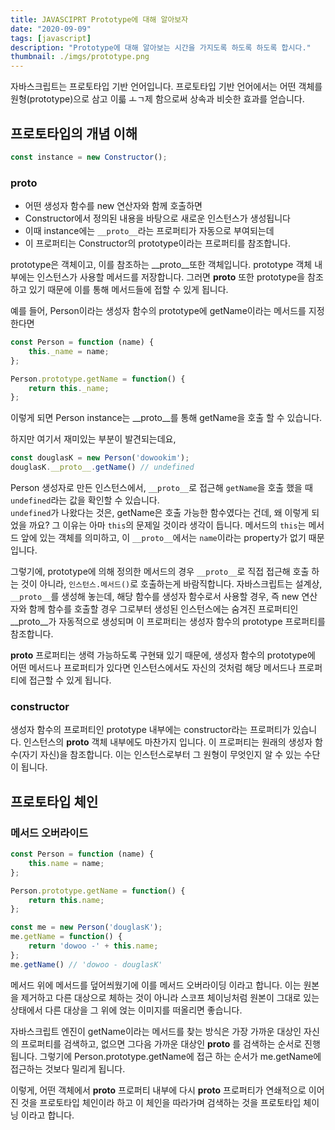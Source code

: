 ```yaml
---
title: JAVASCIPRT Prototype에 대해 알아보자
date: "2020-09-09"
tags: [javascript]
description: "Prototype에 대해 알아보는 시간을 가지도록 하도록 하도록 합시다."
thumbnail: ./imgs/prototype.png
---
```


자바스크립트는 프로토타입 기반 언어입니다. 프로토타입 기반 언어에서는 어떤 객체를 원형(prototype)으로 삼고 이륿 ㅗㄱ제 함으로써 상속과 비슷한 효과를 얻습니다.

## 프로토타입의 개념 이해

```js
const instance = new Constructor();
```

### __proto__

* 어떤 생성자 함수를 new 연산자와 함께 호출하면
* Constructor에서 정의된 내용을 바탕으로 새로운 인스턴스가 생성됩니다
* 이때 instance에는 `__proto__`라는 프로퍼티가 자동으로 부여되는데
* 이 프로퍼티는 Constructor의 prototype이라는 프로퍼티를 참조합니다.

prototype은 객체이고, 이를 참조하는 __proto__또한 객체입니다. prototype 객체 내부에는 인스턴스가 사용할 메서드를 저장합니다. 그러면 __proto__ 또한 prototype을 참조하고 있기 때문에 이를 통해 메서드들에 접할 수 있게 됩니다.

예를 들어, Person이라는 생성자 함수의 prototype에 getName이라는 메서드를 지정한다면

```js
const Person = function (name) {
    this._name = name;
};

Person.prototype.getName = function() {
    return this._name;
};
```

이렇게 되면 Person instance는 __proto__를 통해 getName을 호출 할 수 있습니다.

하지만 여기서 재미있는 부분이 발견되는데요,

```js
const douglasK = new Person('dowookim');
douglasK.__proto__.getName() // undefined
```

Person 생성자로 만든 인스턴스에서, `__proto__`로 접근해 `getName`을 호출 했을 때 `undefined`라는 값을 확인할 수 있습니다.  
`undefined`가 나왔다는 것은, getName은 호출 가능한 함수였다는 건데, 왜 이렇게 되었을 까요? 그 이유는 아마 `this`의 문제일 것이라 생각이 듭니다. 메서드의 `this`는 메서드 앞에 있는 객체를 의미하고, 이 `__proto__`에서는 `name`이라는 property가 없기 때문입니다.

그렇기에, prototype에 의해 정의한 메서드의 경우 `__proto__`로 직접 접근해 호출 하는 것이 아니라, `인스턴스.메서드()`로 호출하는게 바람직합니다. 자바스크립트는 설계상, `__proto__`를 생성해 놓는데, 해당 함수를 생성자 함수로서 사용할 경우, 즉 new 연산자와 함께 함수를 호출할 경우 그로부터 생성된 인스턴스에는 숨겨진 프로퍼티인 __proto__가 자동적으로 생성되며 이 프로퍼티는 생성자 함수의 prototype 프로퍼티를 참조합니다.

__proto__ 프로퍼티는 생력 가능하도록 구현돼 있기 때문에, 생성자 함수의 prototype에 어떤 메서드나 프로퍼티가 있다면 인스턴스에서도 자신의 것처럼 해당 메서드나 프로퍼티에 접근할 수 있게 됩니다.

### constructor

생성자 함수의 프로퍼티인 prototype 내부에는 constructor라는 프로퍼티가 있습니다. 인스턴스의 __proto__ 객체 내부에도 마찬가지 입니다. 이 프로퍼티는 원래의 생성자 함수(자기 자신)을 참조합니다. 이는 인스턴스로부터 그 원형이 무엇인지 알 수 있는 수단이 됩니다.

## 프로토타입 체인

### 메서드 오버라이드

```js
const Person = function (name) {
    this.name = name;
};

Person.prototype.getName = function() {
    return this.name;
};

const me = new Person('douglasK');
me.getName = function() {
    return 'dowoo -' + this.name;
};
me.getName() // 'dowoo - douglasK'
```

메서드 위에 메서드를 덮어씌웠기에 이를 메서드 오버라이딩 이라고 합니다. 이는 원본을 제거하고 다른 대상으로 체하는 것이 아니라 스코프 체이닝처럼 원본이 그대로 있는 상태에서 다른 대상을 그 위에 얹는 이미지를 떠올리면 좋습니다.

자바스크립트 엔진이 getName이라는 메서드를 찾는 방식은 가장 가까운 대상인 자신의 프로퍼티를 검색하고, 없으면 그다음 가까운 대상인 __proto__ 를 검색하는 순서로 진행됩니다. 그렇기에 Person.prototype.getName에 접근 하는 순서가 me.getName에 접근하는 것보다 밀리게 됩니다.

이렇게, 어떤 객체에서 __proto__ 프로퍼티 내부에 다시 __proto__ 프로퍼티가 연쇄적으로 이어진 것을 프로토타입 체인이라 하고 이 체인을 따라가며 검색하는 것을 프로토타입 체이닝 이라고 합니다.

